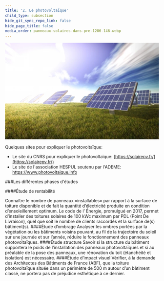 ```yaml
---
title: '2. Le photovoltaïque'
child_type: subsection
hide_git_sync_repo_link: false
hide_page_title: false
media_order: panneaux-solaires-dans-pre-1286-146.webp
---
```


![panneaux-solaires-dans-pre-1286-146](panneaux-solaires-dans-pre-1286-146.webp "panneaux-solaires-dans-pre-1286-146")

Quelques sites pour expliquer le photovoltaïque:

- Le site du CNRS pour expliquer le photovoltaïque: [https://solairepv.fr/](https://solairepv.fr/)
- Le site de l'association HESPUL soutenu par l'ADEME: https://www.photovoltaique.info

###Les différentes phases d'études

####Étude de rentabilité

Connaître le nombre de panneaux «installables» par rapport à la surface de toiture disponible et de fait la quantité d’électricité produite en condition d’ensoleillement optimum. Le code de l’ Énergie, promulgué en 2017, permet d’installer des toitures solaires de 100 kWc maximum par PDL (Point De Livraison), quel que soit le nombre de clients raccordés et la surface de(s) bâtiment(s).
####Étude d’ombrage
Analyser les ombres portées par la végétation ou les bâtiments voisins pouvant, au fil de la trajectoire du soleil sur une journée et sur l’année, réduire le fonctionnement des panneaux photovoltaïques.
####Étude structure
Savoir si la structure du bâtiment supportera le poids de l’installation des panneaux photovoltaïques et si au préalable de la pose des panneaux, une rénovation du toit (étanchéité et isolation) est nécessaire.
####Étude d’impact visuel
Vérifier, à la demande des Architectes des Bâtiments de France (ABF), que la toiture photovoltaïque située dans un périmètre de 500 m autour d’un bâtiment classé, ne portera pas de préjudice esthétique à ce dernier.

